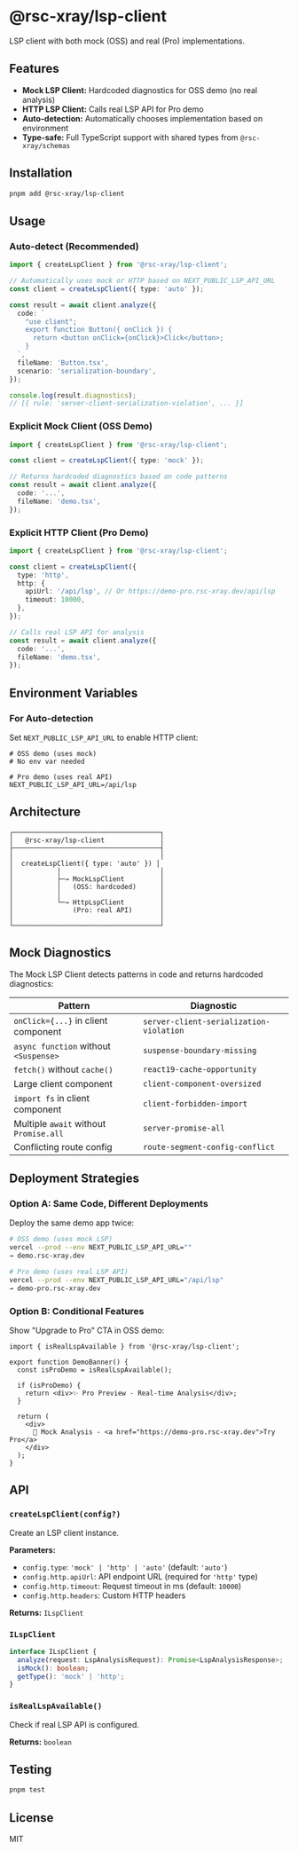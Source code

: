 # @rsc-xray/lsp-client

LSP client with both mock (OSS) and real (Pro) implementations.

## Features

- **Mock LSP Client:** Hardcoded diagnostics for OSS demo (no real analysis)
- **HTTP LSP Client:** Calls real LSP API for Pro demo
- **Auto-detection:** Automatically chooses implementation based on environment
- **Type-safe:** Full TypeScript support with shared types from `@rsc-xray/schemas`

## Installation

```bash
pnpm add @rsc-xray/lsp-client
```

## Usage

### Auto-detect (Recommended)

```typescript
import { createLspClient } from '@rsc-xray/lsp-client';

// Automatically uses mock or HTTP based on NEXT_PUBLIC_LSP_API_URL
const client = createLspClient({ type: 'auto' });

const result = await client.analyze({
  code: `
    "use client";
    export function Button({ onClick }) {
      return <button onClick={onClick}>Click</button>;
    }
  `,
  fileName: 'Button.tsx',
  scenario: 'serialization-boundary',
});

console.log(result.diagnostics);
// [{ rule: 'server-client-serialization-violation', ... }]
```

### Explicit Mock Client (OSS Demo)

```typescript
import { createLspClient } from '@rsc-xray/lsp-client';

const client = createLspClient({ type: 'mock' });

// Returns hardcoded diagnostics based on code patterns
const result = await client.analyze({
  code: '...',
  fileName: 'demo.tsx',
});
```

### Explicit HTTP Client (Pro Demo)

```typescript
import { createLspClient } from '@rsc-xray/lsp-client';

const client = createLspClient({
  type: 'http',
  http: {
    apiUrl: '/api/lsp', // Or https://demo-pro.rsc-xray.dev/api/lsp
    timeout: 10000,
  },
});

// Calls real LSP API for analysis
const result = await client.analyze({
  code: '...',
  fileName: 'demo.tsx',
});
```

## Environment Variables

### For Auto-detection

Set `NEXT_PUBLIC_LSP_API_URL` to enable HTTP client:

```env
# OSS demo (uses mock)
# No env var needed

# Pro demo (uses real API)
NEXT_PUBLIC_LSP_API_URL=/api/lsp
```

## Architecture

```
┌─────────────────────────────────────┐
│   @rsc-xray/lsp-client              │
├─────────────────────────────────────┤
│                                     │
│  createLspClient({ type: 'auto' }) │
│           │                         │
│           ├─→ MockLspClient         │
│           │   (OSS: hardcoded)      │
│           │                         │
│           └─→ HttpLspClient         │
│               (Pro: real API)       │
│                                     │
└─────────────────────────────────────┘
```

## Mock Diagnostics

The Mock LSP Client detects patterns in code and returns hardcoded diagnostics:

| Pattern                                | Diagnostic                              |
| -------------------------------------- | --------------------------------------- |
| `onClick={...}` in client component    | `server-client-serialization-violation` |
| `async function` without `<Suspense>`  | `suspense-boundary-missing`             |
| `fetch()` without `cache()`            | `react19-cache-opportunity`             |
| Large client component                 | `client-component-oversized`            |
| `import fs` in client component        | `client-forbidden-import`               |
| Multiple `await` without `Promise.all` | `server-promise-all`                    |
| Conflicting route config               | `route-segment-config-conflict`         |

## Deployment Strategies

### Option A: Same Code, Different Deployments

Deploy the same demo app twice:

```bash
# OSS demo (uses mock LSP)
vercel --prod --env NEXT_PUBLIC_LSP_API_URL=""
→ demo.rsc-xray.dev

# Pro demo (uses real LSP API)
vercel --prod --env NEXT_PUBLIC_LSP_API_URL="/api/lsp"
→ demo-pro.rsc-xray.dev
```

### Option B: Conditional Features

Show "Upgrade to Pro" CTA in OSS demo:

```tsx
import { isRealLspAvailable } from '@rsc-xray/lsp-client';

export function DemoBanner() {
  const isProDemo = isRealLspAvailable();

  if (isProDemo) {
    return <div>✨ Pro Preview - Real-time Analysis</div>;
  }

  return (
    <div>
      📢 Mock Analysis - <a href="https://demo-pro.rsc-xray.dev">Try Pro</a>
    </div>
  );
}
```

## API

### `createLspClient(config?)`

Create an LSP client instance.

**Parameters:**

- `config.type`: `'mock' | 'http' | 'auto'` (default: `'auto'`)
- `config.http.apiUrl`: API endpoint URL (required for `'http'` type)
- `config.http.timeout`: Request timeout in ms (default: `10000`)
- `config.http.headers`: Custom HTTP headers

**Returns:** `ILspClient`

### `ILspClient`

```typescript
interface ILspClient {
  analyze(request: LspAnalysisRequest): Promise<LspAnalysisResponse>;
  isMock(): boolean;
  getType(): 'mock' | 'http';
}
```

### `isRealLspAvailable()`

Check if real LSP API is configured.

**Returns:** `boolean`

## Testing

```bash
pnpm test
```

## License

MIT
